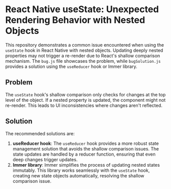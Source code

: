 # React Native useState: Unexpected Rendering Behavior with Nested Objects

This repository demonstrates a common issue encountered when using the `useState` hook in React Native with nested objects.  Updating deeply nested properties may not trigger a re-render due to React's shallow comparison mechanism.  The `bug.js` file showcases the problem, while `bugSolution.js` provides a solution using the `useReducer` hook or Immer library.

## Problem
The `useState` hook's shallow comparison only checks for changes at the top level of the object. If a nested property is updated, the component might not re-render.  This leads to UI inconsistencies where changes aren't reflected.

## Solution
The recommended solutions are:

1. **useReducer hook**:  The `useReducer` hook provides a more robust state management solution that avoids the shallow comparison issues.   The state updates are handled by a reducer function, ensuring that even deep changes trigger updates.
2. **Immer library**: Immer simplifies the process of updating nested states immutably. This library works seamlessly with the `useState` hook, creating new state objects automatically, resolving the shallow comparison issue.